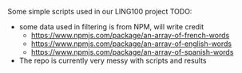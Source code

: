 Some simple scripts used in our LING100 project
TODO: 
- some data used in filtering is from NPM, will write credit
  - https://www.npmjs.com/package/an-array-of-french-words
  - https://www.npmjs.com/package/an-array-of-english-words
  - https://www.npmjs.com/package/an-array-of-spanish-words
- The repo is currently very messy with scripts and results
